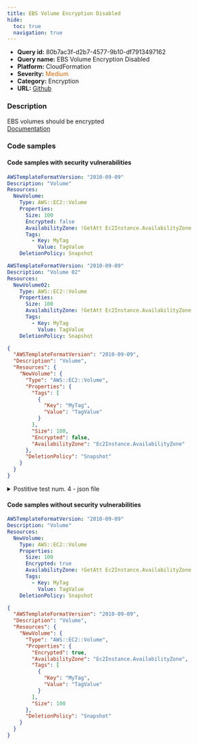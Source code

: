 ```yaml
---
title: EBS Volume Encryption Disabled
hide:
  toc: true
  navigation: true
---
```


<style>
  .highlight .hll {
    background-color: #ff171742;
  }
  .md-content {
    max-width: 1100px;
    margin: 0 auto;
  }
</style>

-   **Query id:** 80b7ac3f-d2b7-4577-9b10-df7913497162
-   **Query name:** EBS Volume Encryption Disabled
-   **Platform:** CloudFormation
-   **Severity:** <span style="color:#C60">Medium</span>
-   **Category:** Encryption
-   **URL:** [Github](https://github.com/Checkmarx/kics/tree/master/assets/queries/cloudFormation/aws/ebs_volume_encryption_disabled)

### Description
EBS volumes should be encrypted<br>
[Documentation](https://docs.aws.amazon.com/AWSCloudFormation/latest/UserGuide/aws-properties-ec2-ebs-volume.html)

### Code samples
#### Code samples with security vulnerabilities
```yaml title="Postitive test num. 1 - yaml file" hl_lines="8"
AWSTemplateFormatVersion: "2010-09-09"
Description: "Volume"
Resources:
  NewVolume:
    Type: AWS::EC2::Volume
    Properties:
      Size: 100
      Encrypted: false
      AvailabilityZone: !GetAtt Ec2Instance.AvailabilityZone
      Tags:
        - Key: MyTag
          Value: TagValue
    DeletionPolicy: Snapshot


```
```yaml title="Postitive test num. 2 - yaml file" hl_lines="6"
AWSTemplateFormatVersion: "2010-09-09"
Description: "Volume 02"
Resources:
  NewVolume02:
    Type: AWS::EC2::Volume
    Properties:
      Size: 100
      AvailabilityZone: !GetAtt Ec2Instance.AvailabilityZone
      Tags:
        - Key: MyTag
          Value: TagValue
    DeletionPolicy: Snapshot

```
```json title="Postitive test num. 3 - json file" hl_lines="15"
{
  "AWSTemplateFormatVersion": "2010-09-09",
  "Description": "Volume",
  "Resources": {
    "NewVolume": {
      "Type": "AWS::EC2::Volume",
      "Properties": {
        "Tags": [
          {
            "Key": "MyTag",
            "Value": "TagValue"
          }
        ],
        "Size": 100,
        "Encrypted": false,
        "AvailabilityZone": "Ec2Instance.AvailabilityZone"
      },
      "DeletionPolicy": "Snapshot"
    }
  }
}

```
<details><summary>Postitive test num. 4 - json file</summary>

```json hl_lines="6"
{
  "Description": "Volume 02",
  "Resources": {
    "NewVolume02": {
      "Type": "AWS::EC2::Volume",
      "Properties": {
        "Size": 100,
        "AvailabilityZone": "Ec2Instance.AvailabilityZone",
        "Tags": [
          {
            "Key": "MyTag",
            "Value": "TagValue"
          }
        ]
      },
      "DeletionPolicy": "Snapshot"
    }
  },
  "AWSTemplateFormatVersion": "2010-09-09"
}

```
</details>


#### Code samples without security vulnerabilities
```yaml title="Negative test num. 1 - yaml file"
AWSTemplateFormatVersion: "2010-09-09"
Description: "Volume"
Resources:
  NewVolume:
    Type: AWS::EC2::Volume
    Properties:
      Size: 100
      Encrypted: true
      AvailabilityZone: !GetAtt Ec2Instance.AvailabilityZone
      Tags:
        - Key: MyTag
          Value: TagValue
    DeletionPolicy: Snapshot

```
```json title="Negative test num. 2 - json file"
{
  "AWSTemplateFormatVersion": "2010-09-09",
  "Description": "Volume",
  "Resources": {
    "NewVolume": {
      "Type": "AWS::EC2::Volume",
      "Properties": {
        "Encrypted": true,
        "AvailabilityZone": "Ec2Instance.AvailabilityZone",
        "Tags": [
          {
            "Key": "MyTag",
            "Value": "TagValue"
          }
        ],
        "Size": 100
      },
      "DeletionPolicy": "Snapshot"
    }
  }
}

```
